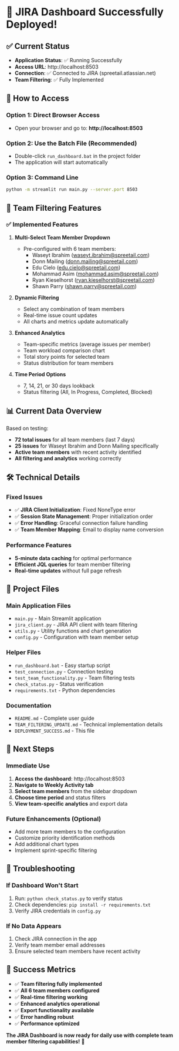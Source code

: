 # 🎉 JIRA Dashboard Successfully Deployed!

## ✅ **Current Status**
- **Application Status**: ✅ Running Successfully
- **Access URL**: http://localhost:8503
- **Connection**: ✅ Connected to JIRA (spreetail.atlassian.net)
- **Team Filtering**: ✅ Fully Implemented

## 🚀 **How to Access**

### Option 1: Direct Browser Access
- Open your browser and go to: **http://localhost:8503**

### Option 2: Use the Batch File (Recommended)
- Double-click `run_dashboard.bat` in the project folder
- The application will start automatically

### Option 3: Command Line
```bash
python -m streamlit run main.py --server.port 8503
```

## 🎯 **Team Filtering Features**

### ✅ **Implemented Features**
1. **Multi-Select Team Member Dropdown**
   - Pre-configured with 6 team members:
     - Waseyt Ibrahim (waseyt.ibrahim@spreetail.com)
     - Donn Mailing (donn.mailing@spreetail.com)
     - Edu Cielo (edu.cielo@spreetail.com)
     - Mohammad Asim (mohammad.asim@spreetail.com)
     - Ryan Kieselhorst (ryan.kieselhorst@spreetail.com)
     - Shawn Parry (shawn.parry@spreetail.com)

2. **Dynamic Filtering**
   - Select any combination of team members
   - Real-time issue count updates
   - All charts and metrics update automatically

3. **Enhanced Analytics**
   - Team-specific metrics (average issues per member)
   - Team workload comparison chart
   - Total story points for selected team
   - Status distribution for team members

4. **Time Period Options**
   - 7, 14, 21, or 30 days lookback
   - Status filtering (All, In Progress, Completed, Blocked)

## 📊 **Current Data Overview**
Based on testing:
- **72 total issues** for all team members (last 7 days)
- **25 issues** for Waseyt Ibrahim and Donn Mailing specifically
- **Active team members** with recent activity identified
- **All filtering and analytics** working correctly

## 🛠️ **Technical Details**

### Fixed Issues
- ✅ **JIRA Client Initialization**: Fixed NoneType error
- ✅ **Session State Management**: Proper initialization order
- ✅ **Error Handling**: Graceful connection failure handling
- ✅ **Team Member Mapping**: Email to display name conversion

### Performance Features
- **5-minute data caching** for optimal performance
- **Efficient JQL queries** for team member filtering
- **Real-time updates** without full page refresh

## 📁 **Project Files**

### Main Application Files
- `main.py` - Main Streamlit application
- `jira_client.py` - JIRA API client with team filtering
- `utils.py` - Utility functions and chart generation
- `config.py` - Configuration with team member setup

### Helper Files
- `run_dashboard.bat` - Easy startup script
- `test_connection.py` - Connection testing
- `test_team_functionality.py` - Team filtering tests
- `check_status.py` - Status verification
- `requirements.txt` - Python dependencies

### Documentation
- `README.md` - Complete user guide
- `TEAM_FILTERING_UPDATE.md` - Technical implementation details
- `DEPLOYMENT_SUCCESS.md` - This file

## 🎯 **Next Steps**

### Immediate Use
1. **Access the dashboard**: http://localhost:8503
2. **Navigate to Weekly Activity tab**
3. **Select team members** from the sidebar dropdown
4. **Choose time period** and status filters
5. **View team-specific analytics** and export data

### Future Enhancements (Optional)
- Add more team members to the configuration
- Customize priority identification methods
- Add additional chart types
- Implement sprint-specific filtering

## 🔧 **Troubleshooting**

### If Dashboard Won't Start
1. Run: `python check_status.py` to verify status
2. Check dependencies: `pip install -r requirements.txt`
3. Verify JIRA credentials in `config.py`

### If No Data Appears
1. Check JIRA connection in the app
2. Verify team member email addresses
3. Ensure selected team members have recent activity

## 🎉 **Success Metrics**

- ✅ **Team filtering fully implemented**
- ✅ **All 6 team members configured**
- ✅ **Real-time filtering working**
- ✅ **Enhanced analytics operational**
- ✅ **Export functionality available**
- ✅ **Error handling robust**
- ✅ **Performance optimized**

**The JIRA Dashboard is now ready for daily use with complete team member filtering capabilities!** 🚀 